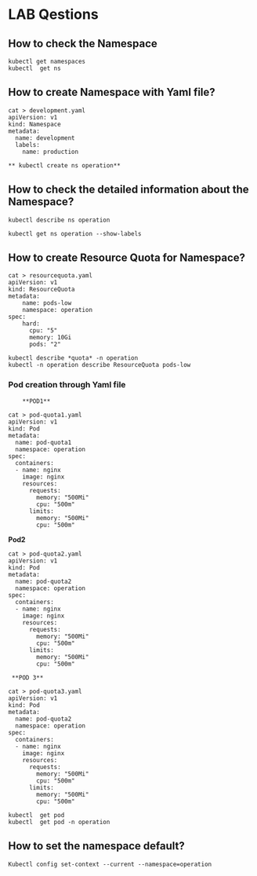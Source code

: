 # LAB Qestions

## How to check the Namespace 
```
kubectl get namespaces
kubectl  get ns
```

## How to create Namespace with Yaml file?

```
cat > development.yaml
apiVersion: v1
kind: Namespace
metadata:
  name: development
  labels:
    name: production
 ```
```
** kubectl create ns operation**
 ```
## How to check the detailed information about the Namespace?

```
kubectl describe ns operation
```
```
kubectl get ns operation --show-labels
```

## How to create Resource Quota for Namespace?
```
cat > resourcequota.yaml
apiVersion: v1
kind: ResourceQuota
metadata:
    name: pods-low
    namespace: operation
spec:
    hard:
      cpu: "5"
      memory: 10Gi
      pods: "2"
```
```
kubectl describe *quota* -n operation
kubectl -n operation describe ResourceQuota pods-low 
```
 
 ### Pod creation through Yaml file
 
        **POD1**
```
cat > pod-quota1.yaml
apiVersion: v1
kind: Pod
metadata:
  name: pod-quota1
  namespace: operation
spec:
  containers:
  - name: nginx
    image: nginx
    resources:
      requests:
        memory: "500Mi"
        cpu: "500m"
      limits:
        memory: "500Mi"
        cpu: "500m"
   ```
   

 
   **Pod2**
```
cat > pod-quota2.yaml
apiVersion: v1
kind: Pod
metadata:
  name: pod-quota2
  namespace: operation
spec:
  containers:
  - name: nginx
    image: nginx
    resources:
      requests:
        memory: "500Mi"
        cpu: "500m"
      limits:
        memory: "500Mi"
        cpu: "500m"
 ```
 
     **POD 3**
```
cat > pod-quota3.yaml 
apiVersion: v1
kind: Pod
metadata:
  name: pod-quota2
  namespace: operation
spec:
  containers:
  - name: nginx
    image: nginx
    resources:
      requests:
        memory: "500Mi"
        cpu: "500m"
      limits:
        memory: "500Mi"
        cpu: "500m"
 ```
 
```
kubectl  get pod
kubectl  get pod -n operation
```
## How to set the namespace default?
```
Kubectl config set-context --current --namespace=operation
```
